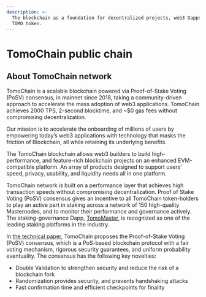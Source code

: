 ```yaml
---
description: >-
  The blockchain as a foundation for decentralized projects, web3 Dapps and the
  TOMO token.
---
```


# TomoChain public chain

## **About TomoChain network**

TomoChain is a scalable blockchain powered via Proof-of-Stake Voting (PoSV) consensus, in mainnet since 2018, taking a community-driven approach to accelerate the mass adoption of web3 applications. TomoChain achieves 2000 TPS, 2-second blocktime, and \~$0 gas fees without compromising decentralization.

Our mission is to accelerate the onboarding of millions of users by empowering today’s web3 applications with technology that masks the friction of Blockchain, all while retaining its underlying benefits.

The TomoChain blockchain allows web3 builders to build high-performance, and feature-rich blockchain projects on an enhanced EVM-compatible platform. An array of products designed to support users’ speed, privacy, usability, and liquidity needs all in one platform.

TomoChain network is built on a performance layer that achieves high transaction speeds without compromising decentralization. Proof of Stake Voting (PoSV) consensus gives an incentive to all TomoChain token-holders to play an active part in staking across a network of 150 high-quality Masternodes, and to monitor their performance and governance actively. The staking-governance Dapp, [TomoMaster](https://master.tomochain.com/), is recognized as one of the leading staking platforms in the industry.

In [the technical paper](https://tomochain.com/files/technical-whitepaper-1.0.pdf), TomoChain proposes the Proof-of-Stake Voting (PoSV) consensus, which is a PoS-based blockchain protocol with a fair voting mechanism, rigorous security guarantees, and uniform probability eventuality. The consensus has the following key novelties:

* Double Validation to strengthen security and reduce the risk of a blockchain fork
* Randomization provides security, and prevents handshaking attacks
* Fast confirmation time and efficient checkpoints for finality
